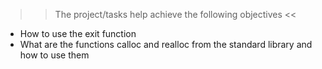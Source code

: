 >> The project/tasks help achieve the following objectives <<
- How to use the exit function
- What are the functions calloc and realloc from the standard library and how to use them
